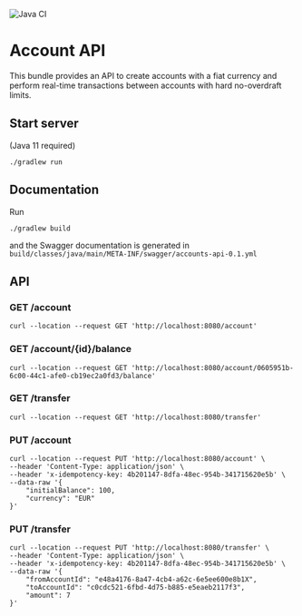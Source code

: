 ![Java CI](https://github.com/alirabiee/account-api/workflows/Java%20CI/badge.svg?branch=master)
# Account API
This bundle provides an API to create accounts with a fiat currency and perform real-time transactions between accounts with hard no-overdraft limits.

## Start server
(Java 11 required)
```
./gradlew run
``` 

## Documentation
Run
```
./gradlew build
```
and the Swagger documentation is generated in ```build/classes/java/main/META-INF/swagger/accounts-api-0.1.yml```

## API
### GET /account
```
curl --location --request GET 'http://localhost:8080/account'
```

### GET /account/{id}/balance
```
curl --location --request GET 'http://localhost:8080/account/0605951b-6c00-44c1-afe0-cb19ec2a0fd3/balance'
```

### GET /transfer
```
curl --location --request GET 'http://localhost:8080/transfer'
```

### PUT /account
```
curl --location --request PUT 'http://localhost:8080/account' \
--header 'Content-Type: application/json' \
--header 'x-idempotency-key: 4b201147-8dfa-48ec-954b-341715620e5b' \
--data-raw '{
	"initialBalance": 100,
	"currency": "EUR"
}'
```

### PUT /transfer
```
curl --location --request PUT 'http://localhost:8080/transfer' \
--header 'Content-Type: application/json' \
--header 'x-idempotency-key: 4b201147-8dfa-48ec-954b-341715620e5b' \
--data-raw '{
	"fromAccountId": "e48a4176-8a47-4cb4-a62c-6e5ee600e8b1X",
	"toAccountId": "c0cdc521-6fbd-4d75-b885-e5eaeb2117f3",
	"amount": 7
}'
```
